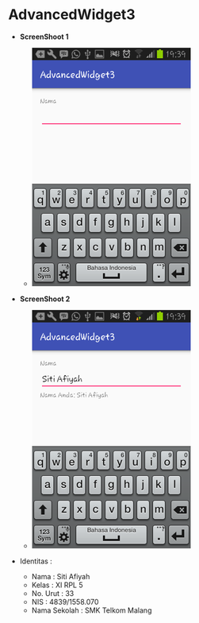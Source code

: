 # AdvancedWidget3

* **ScreenShoot 1**
  * ![01](https://github.com/sitiafiyah/AdvancedWidget3/blob/master/01.png)

* **ScreenShoot 2**
  * ![02](https://github.com/sitiafiyah/AdvancedWidget3/blob/master/02.png)

* Identitas : 
    * Nama : Siti Afiyah 
    * Kelas : XI RPL 5 
    * No. Urut : 33 
    * NIS : 4839/1558.070 
    * Nama Sekolah : SMK Telkom Malang
